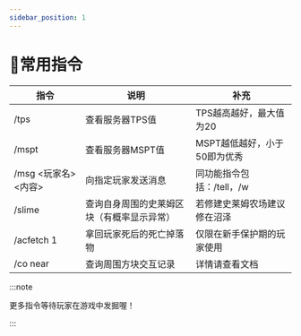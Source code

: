 ```yaml
---
sidebar_position: 1
---
```


# 🌟常用指令

|指令|说明|补充|
|-|-|-|
|/tps|查看服务器TPS值|TPS越高越好，最大值为20|
|/mspt|查看服务器MSPT值|MSPT越低越好，小于50即为优秀|
|/msg <玩家名> <内容>|向指定玩家发送消息|同功能指令包括：/tell，/w|
|/slime|查询自身周围的史莱姆区块（有概率显示异常）|若修建史莱姆农场建议修在沼泽|
|/acfetch 1|拿回玩家死后的死亡掉落物|仅限在新手保护期的玩家使用|
|/co near|查询周围方块交互记录|详情请查看文档|

:::note

更多指令等待玩家在游戏中发掘喔！

:::
